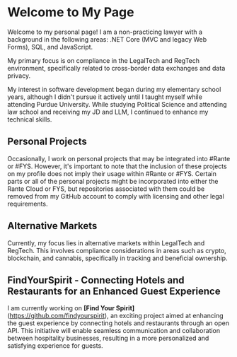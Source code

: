 # Welcome to My Page

Welcome to my personal page! I am a non-practicing lawyer with a background in the following areas: .NET Core (MVC and legacy Web Forms), SQL, and JavaScript. 

My primary focus is on compliance in the LegalTech and RegTech environment, specifically related to cross-border data exchanges and data privacy. 

My interest in software development began during my elementary school years, although I didn't pursue it actively until I taught myself while attending Purdue University. While studying Political Science and attending law school and receiving my JD and LLM, I continued to enhance my technical skills.

## Personal Projects

Occasionally, I work on personal projects that may be integrated into #Rante or #FYS. However, it's important to note that the inclusion of these projects on my profile does not imply their usage within #Rante or #FYS. Certain parts or all of the personal projects might be incorporated into either the Rante Cloud or FYS, but repositories associated with them could be removed from my GitHub account to comply with licensing and other legal requirements.

## Alternative Markets

Currently, my focus lies in alternative markets within LegalTech and RegTech. This involves compliance considerations in areas such as crypto, blockchain, and cannabis, specifically in tracking and beneficial ownership.

## FindYourSpirit - Connecting Hotels and Restaurants for an Enhanced Guest Experience

I am currently working on **[Find Your Spirit]**(https://github.com/findyourspirit), an exciting project aimed at enhancing the guest experience by connecting hotels and restaurants through an open API. This initiative will enable seamless communication and collaboration between hospitality businesses, resulting in a more personalized and satisfying experience for guests.
